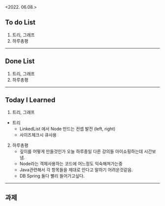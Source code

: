 <2022. 06.08.>

## To do List 

1. 트리, 그래프
2. 하루총평

-------

## Done List
1. 트리, 그래프
2. 하루총평

-------
## Today I Learned 
1. 트리, 그래프
- 트리
  - LinkedList 에서 Node 만드는 컨셉 발전 (left, right)
  - 사이즈체크시 큐사용

2. 하루총평
   - 깊이를 어떻게 만들것인가 오늘 하루종일 다른 강의들 아이쇼핑하는데 시간보냄. 
   - Node라는 객체사용하는 코드에 어느정도 익숙해져가는중
   - Java관련해서 각 항목들을 제대로 안다고 말하기 어려운것같음.
   - DB Spring 둘다 빨리 들어가고싶다. 

-------

## 과제
